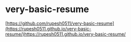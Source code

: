 # very-basic-resume
[https://github.com/rupesh0511/very-basic-resume](https://rupesh0511.github.io/very-basic-resume/)https://rupesh0511.github.io/very-basic-resume/

